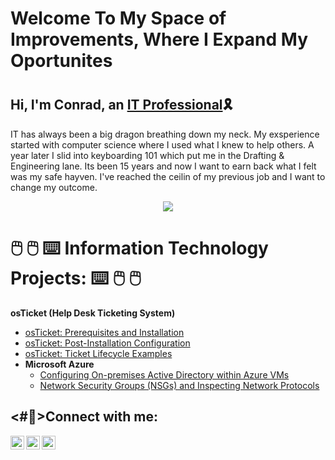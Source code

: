<h1>Welcome To My Space of Improvements, Where I Expand My Oportunites<h1>
     
 
 <h2>Hi, I'm Conrad, an <a href="https://linkedin.com/in/Josh">IT Professional</a>🎗️</h2>
     <p> IT has always been a big dragon breathing down my neck. My exsperience started with computer science where I used what I knew to help others. A year later I slid into keyboarding 101 which put me in the Drafting & Engineering lane. Its been 15 years and now I want to earn back what I felt was my safe hayven. I've reached the ceilin of my previous job and I want to change my outcome.</p>
     
 <p align="center"><img src="https://i.imgur.com/qxdhU9F.jpg"><alt="bridge"/></p>




 

<h1>🖱️ 🖱️ ⌨️ Information Technology Projects: ⌨️ 🖱️ 🖱️ </h1>

 <b>osTicket (Help Desk Ticketing System)</b>
  - [osTicket: Prerequisites and Installation](https://github.com/joshmadakorcc/osticket-prereqs)
  - [osTicket: Post-Installation Configuration](https://github.com/joshmadakorcc/post-install-config)
  - [osTicket: Ticket Lifecycle Examples](https://github.com/joshmadakorcc/ticket-lifecycle)
- <b>Microsoft Azure</b>
  - [Configuring On-premises Active Directory within Azure VMs](https://github.com/joshmadakorcc/configure-ad)
  - [Network Security Groups (NSGs) and Inspecting Network Protocols](https://github.com/joshmadakorcc/azure-network-protocols)

<h2><#🤳>Connect with me:</h2>

[<img align="left" alt="Josh | Twitter" width="22px" src="https://cdn.jsdelivr.net/npm/simple-icons@v3/icons/twitter.svg" />][twitter]
[<img align="left" alt="Josh | LinkedIn" width="22px" src="https://cdn.jsdelivr.net/npm/simple-icons@v3/icons/linkedin.svg" />][linkedin]
[<img align="left" alt="Josh | Instagram" width="22px" src="https://cdn.jsdelivr.net/npm/simple-icons@v3/icons/instagram.svg" />][instagram]

[twitter]: https://twitter.com/Josh
[instagram]: https://www.instagram.com/Josh
[linkedin]: https://linkedin.com/in/Josh
